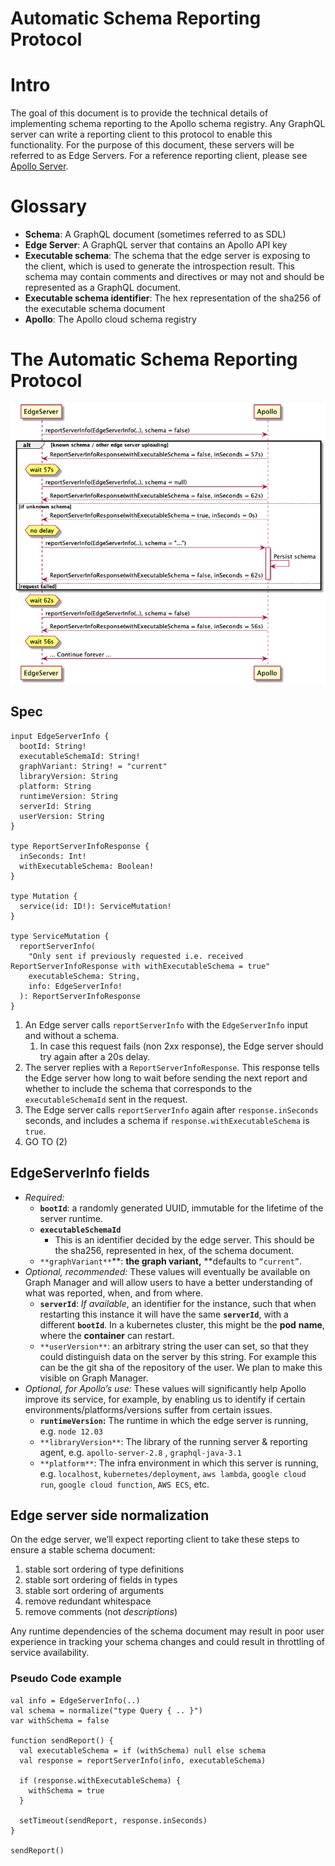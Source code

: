 # Automatic Schema Reporting Protocol

# Intro

The goal of this document is to provide the technical details of implementing schema reporting to the Apollo schema registry. Any GraphQL server can write a reporting client to this protocol to enable this functionality. For the purpose of this document, these servers will be referred to as Edge Servers. For a reference reporting client, please see [Apollo Server](https://github.com/apollographql/apollo-server/pull/4084/files).

# Glossary

* **Schema**: A GraphQL document (sometimes referred to as SDL)
* **Edge Server**: A GraphQL server that contains an Apollo API key
* **Executable schema**: The schema that the edge server is exposing to the client, which is used to generate the introspection result. This schema may contain comments and directives or may not and should be represented as a GraphQL document.
* **Executable schema identifier**: The hex representation of the sha256 of the executable schema document
* **Apollo**: The Apollo cloud schema registry

# The Automatic Schema Reporting Protocol

![Schema Reporting Protocol](./schema-reporting-protocol.png "request / response between an edge server and the Apollo schema registry")

## Spec

```
input EdgeServerInfo {
  bootId: String!
  executableSchemaId: String!
  graphVariant: String! = "current"
  libraryVersion: String
  platform: String
  runtimeVersion: String
  serverId: String
  userVersion: String
}

type ReportServerInfoResponse {
  inSeconds: Int!
  withExecutableSchema: Boolean!
}

type Mutation {
  service(id: ID!): ServiceMutation!
}

type ServiceMutation {
  reportServerInfo(
    "Only sent if previously requested i.e. received ReportServerInfoResponse with withExecutableSchema = true"
    executableSchema: String,
    info: EdgeServerInfo!
  ): ReportServerInfoResponse
}

```

1. An Edge server calls `reportServerInfo` with the `EdgeServerInfo` input and without a schema.
    1. In case this request fails (non 2xx response), the Edge server should try again after a 20s delay.
2. The server replies with a `ReportServerInfoResponse`. This response tells the Edge server how long to wait before sending the next report and whether to include the schema that corresponds to the `executableSchemaId` sent in the request.
3. The Edge server calls `reportServerInfo` again after `response.inSeconds` seconds, and includes a schema if `response.withExecutableSchema` is `true`.
4. GO TO (2)

## EdgeServerInfo fields

* _Required:_
    * **`bootId`**: a randomly generated UUID, immutable for the lifetime of the server runtime.
    * **`executableSchemaId`**
        * This is an identifier decided by the edge server. This should be the sha256, represented in hex, of the schema document.
    * `**graphVariant**`**: **the graph variant,** **defaults to `“current”`.
* _Optional, recommended:_
    These values will eventually be available on Graph Manager and will allow users to have a better understanding of what was reported, when, and from where.
    * **`serverId`**: _If available_, an identifier for the instance, such that when restarting this instance it will have the same **`serverId`**, with a different **`bootId`**. In a kubernetes cluster, this might be the **pod** **name**, where the **container** can restart.
    * `**userVersion**`: an arbitrary string the user can set, so that they could distinguish data on the server by this string. For example this can be the git sha of the repository of the user. We plan to make this visible on Graph Manager.
* _Optional, for Apollo’s use:_
    These values will significantly help Apollo improve its service, for example, by enabling us to identify if certain environments/platforms/versions suffer from certain issues.
    * **`runtimeVersion`:** The runtime in which the edge server is running, e.g. `node 12.03`
    * `**libraryVersion**`: The library of the running server & reporting agent, e.g. `apollo-server-2.8` , `graphql-java-3.1`
    * `**platform**`: The infra environment in which this server is running, e.g. `localhost`, `kubernetes/deployment`, `aws lambda`, `google cloud run`, `google cloud function`, `AWS ECS`, etc.

## Edge server side normalization

On the edge server, we’ll expect reporting client to take these steps to ensure a stable schema document:

1. stable sort ordering of type definitions
2. stable sort ordering of fields in types
3. stable sort ordering of arguments
4. remove redundant whitespace
5. remove comments (not *descriptions*)

Any runtime dependencies of the schema document may result in poor user experience in tracking your schema changes and could result in throttling of service availability.

### Pseudo Code example

```
val info = EdgeServerInfo(..)
val schema = normalize("type Query { .. }")
var withSchema = false

function sendReport() {
  val executableSchema = if (withSchema) null else schema
  val response = reportServerInfo(info, executableSchema)

  if (response.withExecutableSchema) {
    withSchema = true
  }

  setTimeout(sendReport, response.inSeconds)
}

sendReport()
```